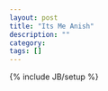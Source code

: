 ```yaml
---
layout: post
title: "Its Me Anish"
description: ""
category: 
tags: []
---
```

{% include JB/setup %}
